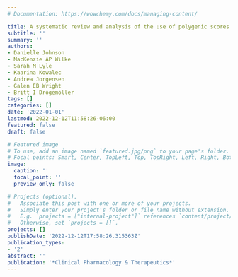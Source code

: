 ```yaml
---
# Documentation: https://wowchemy.com/docs/managing-content/

title: A systematic review and analysis of the use of polygenic scores in pharmacogenomics
subtitle: ''
summary: ''
authors:
- Danielle Johnson
- MacKenzie AP Wilke
- Sarah M Lyle
- Kaarina Kowalec
- Andrea Jorgensen
- Galen EB Wright
- Britt I Drögemöller
tags: []
categories: []
date: '2022-01-01'
lastmod: 2022-12-12T11:58:26-06:00
featured: false
draft: false

# Featured image
# To use, add an image named `featured.jpg/png` to your page's folder.
# Focal points: Smart, Center, TopLeft, Top, TopRight, Left, Right, BottomLeft, Bottom, BottomRight.
image:
  caption: ''
  focal_point: ''
  preview_only: false

# Projects (optional).
#   Associate this post with one or more of your projects.
#   Simply enter your project's folder or file name without extension.
#   E.g. `projects = ["internal-project"]` references `content/project/deep-learning/index.md`.
#   Otherwise, set `projects = []`.
projects: []
publishDate: '2022-12-12T17:58:26.315363Z'
publication_types:
- '2'
abstract: ''
publication: '*Clinical Pharmacology & Therapeutics*'
---
```


